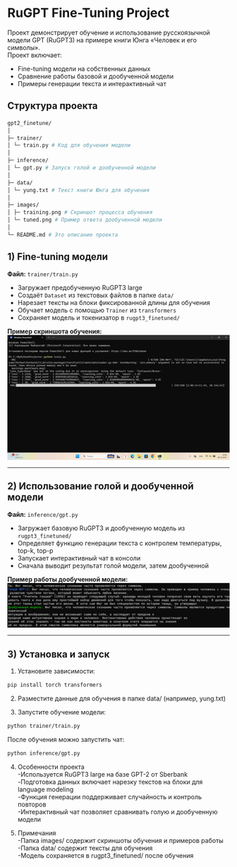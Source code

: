# RuGPT Fine-Tuning Project

Проект демонстрирует обучение и использование русскоязычной модели GPT (RuGPT3) на примере книги Юнга «Человек и его символы».  
Проект включает:

- Fine-tuning модели на собственных данных
- Сравнение работы базовой и дообученной модели
- Примеры генерации текста и интерактивный чат

## Структура проекта
```bash
gpt2_finetune/
│
├─ trainer/
│ └─ train.py # Код для обучения модели
│
├─ inference/
│ └─ gpt.py # Запуск голой и дообученной модели
│
├─ data/
│ └─ yung.txt # Текст книги Юнга для обучения
│
├─ images/
│ ├─ training.png # Скриншот процесса обучения
│ └─ tuned.png # Пример ответа дообученной модели
│
└─ README.md # Это описание проекта
```


## 1) Fine-tuning модели

**Файл:** `trainer/train.py`

- Загружает предобученную RuGPT3 large  
- Создаёт `Dataset` из текстовых файлов в папке `data/`  
- Нарезает тексты на блоки фиксированной длины для обучения  
- Обучает модель с помощью `Trainer` из `transformers`  
- Сохраняет модель и токенизатор в `rugpt3_finetuned/`  

**Пример скриншота обучения:**  
![Процесс обучения](images/training.png)

---

## 2) Использование голой и дообученной модели

**Файл:** `inference/gpt.py`

- Загружает базовую RuGPT3 и дообученную модель из `rugpt3_finetuned/`  
- Определяет функцию генерации текста с контролем температуры, top-k, top-p  
- Запускает интерактивный чат в консоли  
- Сначала выводит результат голой модели, затем дообученной  

**Пример работы дообученной модели:**  
![Пример ответа](images/tuned.png)

---

## 3) Установка и запуск

1. Установите зависимости:

```bash
pip install torch transformers
```
2. Разместите данные для обучения в папке data/ (например, yung.txt)

3. Запустите обучение модели:
```bash
python trainer/train.py
```
После обучения можно запустить чат:
```bash
python inference/gpt.py
```

4) Особенности проекта  
-Используется RuGPT3 large на базе GPT-2 от Sberbank  
-Подготовка данных включает нарезку текстов на блоки для language modeling  
-Функция генерации поддерживает случайность и контроль повторов  
-Интерактивный чат позволяет сравнивать голую и дообученную модели  

5) Примечания  
-Папка images/ содержит скриншоты обучения и примеров работы  
-Папка data/ содержит тексты для обучения  
-Модель сохраняется в rugpt3_finetuned/ после обучения  
